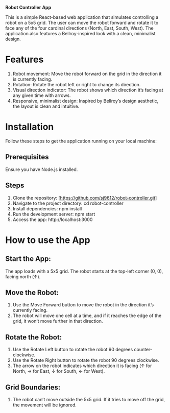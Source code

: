 **Robot Controller App**

This is a simple React-based web application that simulates controlling a robot on a 5x5 grid. The user can move the robot forward and rotate it to face any of the four cardinal directions (North, East, South, West). The application also features a Bellroy-inspired look with a clean, minimalist design.

# Features
1) Robot movement: Move the robot forward on the grid in the direction it is currently facing.
2) Rotation: Rotate the robot left or right to change its direction.
3) Visual direction indicator: The robot shows which direction it’s facing at any given time with arrows.
4) Responsive, minimalist design: Inspired by Bellroy’s design aesthetic, the layout is clean and intuitive.

# Installation
Follow these steps to get the application running on your local machine:

## Prerequisites
Ensure you have Node.js installed.

## Steps
1) Clone the repository: [https://github.com/sj9612/robot-controller.git]
2) Navigate to the project directory: cd robot-controller
3) Install dependencies: npm install
4) Run the development server: npm start
5) Access the app: http://localhost:3000

# How to use the App

## Start the App:  
The app loads with a 5x5 grid. The robot starts at the top-left corner (0, 0), facing north (↑).
## Move the Robot:
1) Use the Move Forward button to move the robot in the direction it’s currently facing.
2) The robot will move one cell at a time, and if it reaches the edge of the grid, it won’t move further in that direction.

## Rotate the Robot:
1) Use the Rotate Left button to rotate the robot 90 degrees counter-clockwise.
2) Use the Rotate Right button to rotate the robot 90 degrees clockwise.
3) The arrow on the robot indicates which direction it is facing (↑ for North, → for East, ↓ for South, ← for West).

## Grid Boundaries:
1) The robot can’t move outside the 5x5 grid. If it tries to move off the grid, the movement will be ignored.

